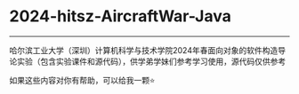 # 2024-hitsz-AircraftWar-Java

---

哈尔滨工业大学（深圳）计算机科学与技术学院2024年春面向对象的软件构造导论实验（包含实验课件和源代码），供学弟学妹们参考学习使用，源代码仅供参考

如果这些内容对你有帮助，可以给我一颗⭐
